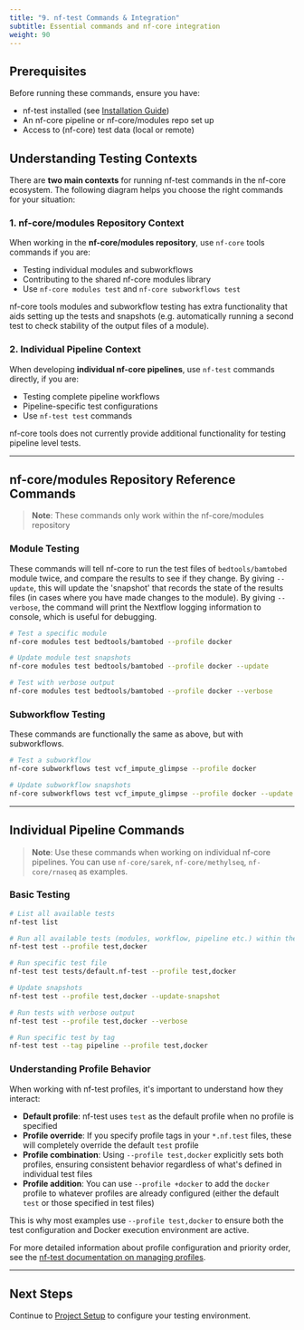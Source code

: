 ```yaml
---
title: "9. nf-test Commands & Integration"
subtitle: Essential commands and nf-core integration
weight: 90
---
```


## Prerequisites

Before running these commands, ensure you have:

- nf-test installed (see [Installation Guide](./01_installation.md))
- An nf-core pipeline or nf-core/modules repo set up
- Access to (nf-core) test data (local or remote)

## Understanding Testing Contexts

There are **two main contexts** for running nf-test commands in the nf-core ecosystem. The following diagram helps you choose the right commands for your situation:

### 1. nf-core/modules Repository Context

When working in the **nf-core/modules repository**, use `nf-core` tools commands if you are:

- Testing individual modules and subworkflows
- Contributing to the shared nf-core modules library
- Use `nf-core modules test` and `nf-core subworkflows test`

nf-core tools modules and subworkflow testing has extra functionality that aids setting up the tests and snapshots (e.g. automatically running a second test to check stability of the output files of a module).

### 2. Individual Pipeline Context

When developing **individual nf-core pipelines**, use `nf-test` commands directly, if you are:

- Testing complete pipeline workflows
- Pipeline-specific test configurations
- Use `nf-test test` commands

nf-core tools does not currently provide additional functionality for testing pipeline level tests.

---

## nf-core/modules Repository Reference Commands

> **Note**: These commands only work within the nf-core/modules repository

### Module Testing

These commands will tell nf-core to run the test files of `bedtools/bamtobed` module twice, and compare the results to see if they change.
By giving `--update`, this will update the 'snapshot' that records the state of the results files (in cases where you have made changes to the module).
By giving `--verbose`, the command will print the Nextflow logging information to console, which is useful for debugging.

```bash
# Test a specific module
nf-core modules test bedtools/bamtobed --profile docker

# Update module test snapshots
nf-core modules test bedtools/bamtobed --profile docker --update

# Test with verbose output
nf-core modules test bedtools/bamtobed --profile docker --verbose
```

### Subworkflow Testing

These commands are functionally the same as above, but with subworkflows.

```bash
# Test a subworkflow
nf-core subworkflows test vcf_impute_glimpse --profile docker

# Update subworkflow snapshots
nf-core subworkflows test vcf_impute_glimpse --profile docker --update
```

---

## Individual Pipeline Commands

> **Note**: Use these commands when working on individual nf-core pipelines. You can use `nf-core/sarek`, `nf-core/methylseq`, `nf-core/rnaseq` as examples.

### Basic Testing

```bash
# List all available tests
nf-test list

# Run all available tests (modules, workflow, pipeline etc.) within the repository
nf-test test --profile test,docker

# Run specific test file
nf-test test tests/default.nf-test --profile test,docker

# Update snapshots
nf-test test --profile test,docker --update-snapshot

# Run tests with verbose output
nf-test test --profile test,docker --verbose

# Run specific test by tag
nf-test test --tag pipeline --profile test,docker
```

### Understanding Profile Behavior

When working with nf-test profiles, it's important to understand how they interact:

- **Default profile**: nf-test uses `test` as the default profile when no profile is specified
- **Profile override**: If you specify profile tags in your `*.nf.test` files, these will completely override the default `test` profile
- **Profile combination**: Using `--profile test,docker` explicitly sets both profiles, ensuring consistent behavior regardless of what's defined in individual test files
- **Profile addition**: You can use `--profile +docker` to add the `docker` profile to whatever profiles are already configured (either the default `test` or those specified in test files)

This is why most examples use `--profile test,docker` to ensure both the test configuration and Docker execution environment are active.

For more detailed information about profile configuration and priority order, see the [nf-test documentation on managing profiles](https://www.nf-test.com/docs/configuration/#combining-profiles-with).

---

## Next Steps

Continue to [Project Setup](./03_project_setup.md) to configure your testing environment.
